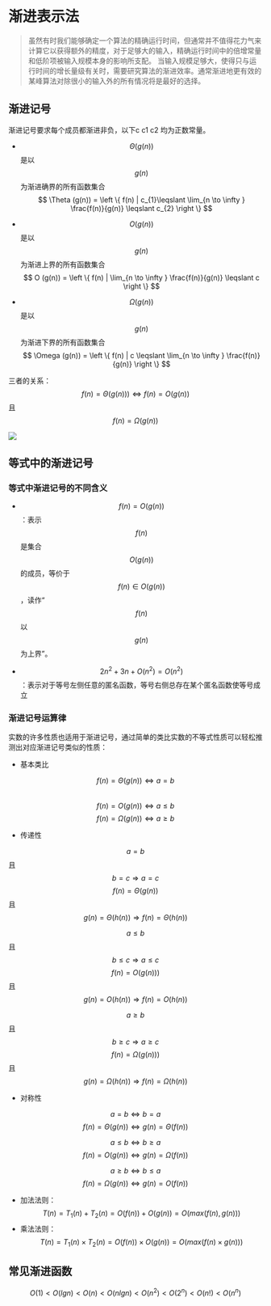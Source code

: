 # 渐进表示法
> 虽然有时我们能够确定一个算法的精确运行时间，但通常并不值得花力气来计算它以获得额外的精度，对于足够大的输入，精确运行时间中的倍增常量和低阶项被输入规模本身的影响所支配。
> 当输入规模足够大，使得只与运行时间的增长量级有关时，需要研究算法的渐进效率。通常渐进地更有效的某峰算法对除很小的输入外的所有情况将是最好的选择。

## 渐进记号
渐进记号要求每个成员都渐进非负，以下c c1 c2 均为正数常量。
- $$\Theta (g(n))$$是以$$g(n)$$为渐进确界的所有函数集合
$$
\Theta (g(n)) = \left \{ f(n) | c_{1}\leqslant  \lim_{n \to \infty  }  \frac{f(n)}{g(n)} \leqslant c_{2} \right \}
$$

- $$O (g(n))$$是以$$g(n)$$为渐进上界的所有函数集合
$$
O (g(n)) = \left \{ f(n) | \lim_{n \to \infty  } \frac{f(n)}{g(n)} \leqslant c  \right \}
$$

- $$\Omega (g(n))$$是以$$g(n)$$为渐进下界的所有函数集合
$$
\Omega (g(n)) = \left \{ f(n) | c \leqslant \lim_{n \to \infty  } \frac{f(n)}{g(n)} \right \}
$$

三者的关系：$$f(n) = \Theta (g(n)))\Leftrightarrow  f(n) = O(g(n))$$且$$f(n) = \Omega (g(n))$$


![](http://raytaylorlin-blog.qiniudn.com/image/algorithm/%E4%B8%89%E7%A7%8D%E6%B8%90%E8%BF%91%E8%AE%B0%E5%8F%B7%E7%9A%84%E5%8C%BA%E5%88%AB.jpg)

## 等式中的渐进记号

### 等式中渐进记号的不同含义
- $$f(n) = O (g(n))$$：表示$$f(n)$$是集合$$O (g(n))$$的成员，等价于$$f(n) \in  O (g(n))$$，读作“$$f(n) $$以 $$g(n)$$为上界”。

- $$2n^{2} + 3n + O(n^{2}) = O(n^{2})$$：表示对于等号左侧任意的匿名函数，等号右侧总存在某个匿名函数使等号成立

### 渐进记号运算律
实数的许多性质也适用于渐进记号，通过简单的类比实数的不等式性质可以轻松推测出对应渐进记号类似的性质：

- 基本类比

$$f(n) = \Theta (g(n))   \Leftrightarrow  a = b$$   
$$f(n) = O (g(n))   \Leftrightarrow  a \leqslant  b$$
$$f(n) = \Omega (g(n)) \Leftrightarrow  a \geqslant  b$$

- 传递性

$$a = b$$ 且 $$ b = c \Rightarrow a = c$$
$$f(n) = \Theta (g(n)) $$ 且 $$  g(n) = \Theta (h(n))  \Rightarrow f(n) = \Theta (h(n))$$

$$a \leqslant b$$且$$ b \leqslant c \Rightarrow a \leqslant c$$
$$f(n) = O (g(n))) $$ 且 $$  g(n) = O (h(n))  \Rightarrow f(n) = O (h(n))$$

$$a \geqslant b$$ 且 $$ b \geqslant  c \Rightarrow a \geqslant  c$$
$$f(n) = \Omega (g(n))) $$ 且 $$  g(n) = \Omega (h(n))  \Rightarrow f(n) = \Omega (h(n))$$


- 对称性

$$a =b\Leftrightarrow b=a$$
$$f(n) = \Theta (g(n))  \Leftrightarrow g(n) = \Theta (f(n))$$

$$a \leqslant b\Leftrightarrow b\geqslant a$$
$$f(n) = O (g(n))  \Leftrightarrow g(n) = \Omega (f(n))$$


$$a \geqslant b\Leftrightarrow b\leqslant a$$
$$f(n) = \Omega(g(n))  \Leftrightarrow g(n) = O (f(n))$$

- 加法法则：
$$
T(n) = T_{1}(n) +T_{2}(n)  = O(f(n)) + O(g(n)) = O(max(f(n),g(n)))
$$
- 乘法法则：
$$
T(n) = T_{1}(n) \times T_{2}(n)  = O(f(n)) \times  O(g(n)) = O(max(f(n)\times g(n)))
$$

## 常见渐进函数

$$
O(1) < O(lgn) < O(n) < O(nlgn) < O(n^{2}) < O(2^{n}) < O(n!) < O(n^{n})
$$





































